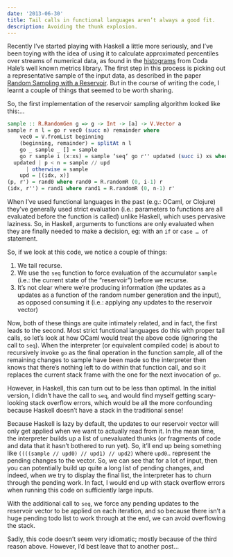 ```yaml
---
date: '2013-06-30'
title: Tail calls in functional languages aren’t always a good fit.
description: Avoiding the thunk explosion.
---
```

Recently I’ve started playing with Haskell a little more seriously, and
I’ve been toying with the idea of using it to calculate approximated
percentiles over streams of numerical data, as found in the
[](http://metrics.codahale.com/getting-started/#histograms)[histograms](http://metrics.codahale.com/getting-started/#histograms)
from Coda Hale’s well known metrics library. The first step in this
process is picking out a representative sample of the input data, as
described in the paper [Random Sampling with a
Reservoir](http://www.mathcs.emory.edu/~cheung/papers/StreamDB/RandomSampling/1985-Vitter-Random-sampling-with-reservior.pdf).
But in the course of writing the code, I learnt a couple of things that
seemed to be worth sharing.

So, the first implementation of the reservoir sampling algorithm looked
like this:…

```haskell
sample :: R.RandomGen g => g -> Int -> [a] -> V.Vector a
sample r n l = go r vec0 (succ n) remainder where
    vec0 = V.fromList beginning
    (beginning, remainder) = splitAt n l
    go _ sample _ [] = sample
    go r sample i (x:xs) = sample ‘seq‘ go r'' updated (succ i) xs where 
  updated | p < n = sample // upd
      | otherwise = sample
    upd = [(idx, x)]
(p, r') = rand0 where rand0 = R.randomR (0, i-1) r
(idx, r'') = rand1 where rand1 = R.randomR (0, n-1) r'
```

When I’ve used functional languages in the past (e.g.: OCaml, or
Clojure) they’ve generally used strict evaluation (i.e.: parameters to
functions are all evaluated before the function is called) unlike
Haskell, which uses pervasive laziness. So, in Haskell, arguments to
functions are only evaluated when they are finally needed to make a
decision, eg: with an `if` or `case … of` statement.

So, if we look at this code, we notice a couple of things:

1.  We tail recurse.
2.  We use the `seq` function to force evaluation of the accumulator
    `sample` (i.e.: the current state of the “reservoir”) before
    we recurse.
3.  It’s not clear where we’re producing information (the updates as a
    updates as a function of the random number generation and the
    input), as opposed consuming it (i.e.: applying any updates to the
    reservoir vector)

Now, both of these things are quite intimately related, and in fact, the
first leads to the second. Most strict functional languages do this with
proper tail calls, so let’s look at how OCaml would treat the above code
(ignoring the call to `seq`). When the interpreter (or equivalent
compiled code) is about to recursively invoke `go` as the final
operation in the function sample, all of the remaining changes to sample
have been made so the interpreter then knows that there’s nothing left
to do within that function call, and so it replaces the current stack
frame with the one for the next invocation of `go`.

However, in Haskell, this can turn out to be less than optimal. In the
initial version, I didn’t have the call to `seq`, and would find myself
getting scary-looking stack overflow errors, which would be all the more
confounding because Haskell doesn’t have a stack in the traditional
sense!

Because Haskell is lazy by default, the updates to our reservoir vector
will only get applied when we want to actually read from it. In the mean
time, the interpreter builds up a list of unevaluated thunks (or
fragments of code and data that it hasn’t bothered to run yet). So,
it’ll end up being something like
`((((sample // upd0) // upd1) // upd2)` where `upd0`.. represent the
pending changes to the vector. So, we can see that for a lot of input,
then you can potentially build up quite a long list of pending changes,
and indeed, when we try to display the final list, the interpreter has
to churn through the pending work. In fact, I would end up with stack
overflow errors when running this code on sufficiently large inputs.

With the additional call to `seq`, we force any pending updates to the
reservoir vector to be applied on each iteration, and so because there
isn’t a huge pending todo list to work through at the end, we can avoid
overflowing the stack.

Sadly, this code doesn’t seem very idiomatic; mostly because of the
third reason above. However, I’d best leave that to another post…
